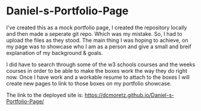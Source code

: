 # Daniel-s-Portfolio-Page
I've created this as a mock portfolio page, I created the repository locally and then made a seperate git repo. Which was my mistake. So, I had to upload the files as they stood.
The main thing I was hoping to achieve, on my page was to showcase who I am as a person and give a small and breif explanation of my background & goals.

I did have to search through some of the w3 schools courses and the weeks courses in order to be able to make the boxes work the way they do right now.
Once I have work and a workable resume to attach to the boxes I will create new pages to link to those boxes on my portfolio showcase.

The link to the deployed site is: https://dcmoretz.github.io/Daniel-s-Portfolio-Page/
